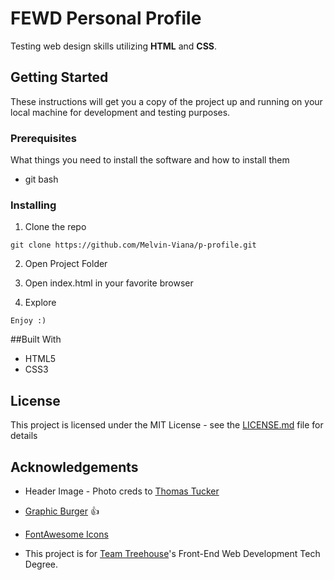 # FEWD Personal Profile


Testing web design skills utilizing <strong>HTML</strong> and <strong>CSS</strong>.

## Getting Started

These instructions will get you a copy of the project up and running on your local machine for development and testing purposes.

### Prerequisites

What things you need to install the software and how to install them

- git bash


### Installing

1. Clone the repo

```
git clone https://github.com/Melvin-Viana/p-profile.git
```

2. Open Project Folder

3. Open index.html in your favorite browser

4. Explore

```
Enjoy :)
```


##Built With
- HTML5
- CSS3

## License

This project is licensed under the MIT License - see the [LICENSE.md](LICENSE.md) file for details

## Acknowledgements
- Header Image - Photo creds to [Thomas Tucker](https://unsplash.com/search/photos/japan-red)

- [Graphic Burger](https://graphicburger.com/)  👍

- [FontAwesome Icons](https://fontawesome.com/)

- This project is for [Team Treehouse](https://teamtreehouse.com)'s Front-End Web Development Tech Degree.

